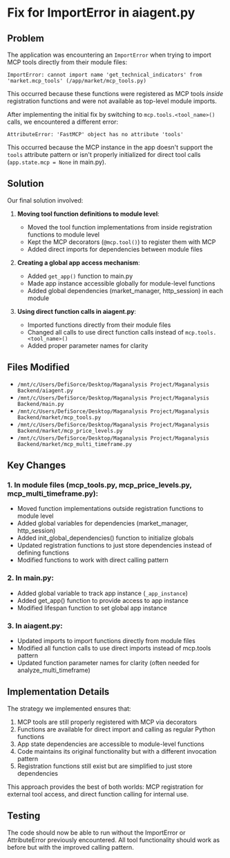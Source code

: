# Fix for ImportError in aiagent.py

## Problem

The application was encountering an `ImportError` when trying to import MCP tools directly from their module files:

```
ImportError: cannot import name 'get_technical_indicators' from 'market.mcp_tools' (/app/market/mcp_tools.py)
```

This occurred because these functions were registered as MCP tools *inside* registration functions and were not available as top-level module imports.

After implementing the initial fix by switching to `mcp.tools.<tool_name>()` calls, we encountered a different error:

```
AttributeError: 'FastMCP' object has no attribute 'tools'
```

This occurred because the MCP instance in the app doesn't support the `tools` attribute pattern or isn't properly initialized for direct tool calls (`app.state.mcp = None` in main.py).

## Solution

Our final solution involved:

1. **Moving tool function definitions to module level**: 
   - Moved the tool function implementations from inside registration functions to module level
   - Kept the MCP decorators (`@mcp.tool()`) to register them with MCP
   - Added direct imports for dependencies between module files

2. **Creating a global app access mechanism**:
   - Added `get_app()` function to main.py
   - Made app instance accessible globally for module-level functions
   - Added global dependencies (market_manager, http_session) in each module

3. **Using direct function calls in aiagent.py**:
   - Imported functions directly from their module files
   - Changed all calls to use direct function calls instead of `mcp.tools.<tool_name>()`
   - Added proper parameter names for clarity

## Files Modified

- `/mnt/c/Users/DefiSorce/Desktop/Maganalysis Project/Maganalysis Backend/aiagent.py`
- `/mnt/c/Users/DefiSorce/Desktop/Maganalysis Project/Maganalysis Backend/main.py`
- `/mnt/c/Users/DefiSorce/Desktop/Maganalysis Project/Maganalysis Backend/market/mcp_tools.py`
- `/mnt/c/Users/DefiSorce/Desktop/Maganalysis Project/Maganalysis Backend/market/mcp_price_levels.py`
- `/mnt/c/Users/DefiSorce/Desktop/Maganalysis Project/Maganalysis Backend/market/mcp_multi_timeframe.py`

## Key Changes

### 1. In module files (mcp_tools.py, mcp_price_levels.py, mcp_multi_timeframe.py):

- Moved function implementations outside registration functions to module level
- Added global variables for dependencies (market_manager, http_session)
- Added init_global_dependencies() function to initialize globals
- Updated registration functions to just store dependencies instead of defining functions
- Modified functions to work with direct calling pattern

### 2. In main.py:

- Added global variable to track app instance (`_app_instance`)
- Added get_app() function to provide access to app instance
- Modified lifespan function to set global app instance

### 3. In aiagent.py:

- Updated imports to import functions directly from module files
- Modified all function calls to use direct imports instead of mcp.tools pattern
- Updated function parameter names for clarity (often needed for analyze_multi_timeframe)

## Implementation Details

The strategy we implemented ensures that:

1. MCP tools are still properly registered with MCP via decorators
2. Functions are available for direct import and calling as regular Python functions
3. App state dependencies are accessible to module-level functions
4. Code maintains its original functionality but with a different invocation pattern
5. Registration functions still exist but are simplified to just store dependencies

This approach provides the best of both worlds: MCP registration for external tool access, and direct function calling for internal use.

## Testing

The code should now be able to run without the ImportError or AttributeError previously encountered. All tool functionality should work as before but with the improved calling pattern.
